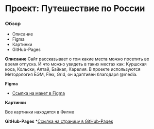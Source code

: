 # Проект: Путешествие по России

### Обзор
* Описание
* Figma
* Картинки
* GitHub-Pages


**Описание**
Сайт рассказывает о том какие места можно посетить во время отпуска. И что можно увидеть в таких местах как: Куршская коса, Кольски, Алтай, Байкал, Карелия.
В проекте используются Методология БЭМ, Flex, Grid, он адаптивен благодаря @media.


**Figma**

* [Ссылка на макет в Figma](https://www.figma.com/file/5S2WSbEFL6awjVWJ0NWL8Q/Sprint-3_-Russia-_-desktop-mobile?node-id=28503%3A0)

**Картинки**

Все картинки находятся в Фигме

**GitHub-Pages**
*[Ссылка на страницу в GitHub-Pages](https://fabiotw.github.io/russian-travel/index.html)


